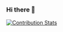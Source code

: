 ### Hi there 👋

[![Contribution Stats](https://github-contribution-stats.vercel.app/api/?username=chriscampbell96)](https://github.com/LordDashMe/github-contribution-stats/)

<!--
**chriscampbell96/chriscampbell96** is a ✨ _special_ ✨ repository because its `README.md` (this file) appears on your GitHub profile.

Here are some ideas to get you started:

- 🔭 I’m currently working on ...
- 🌱 I’m currently learning ...
- 👯 I’m looking to collaborate on ...
- 🤔 I’m looking for help with ...
- 💬 Ask me about ...
- 📫 How to reach me: ...
- 😄 Pronouns: ...
- ⚡ Fun fact: ...
-->
